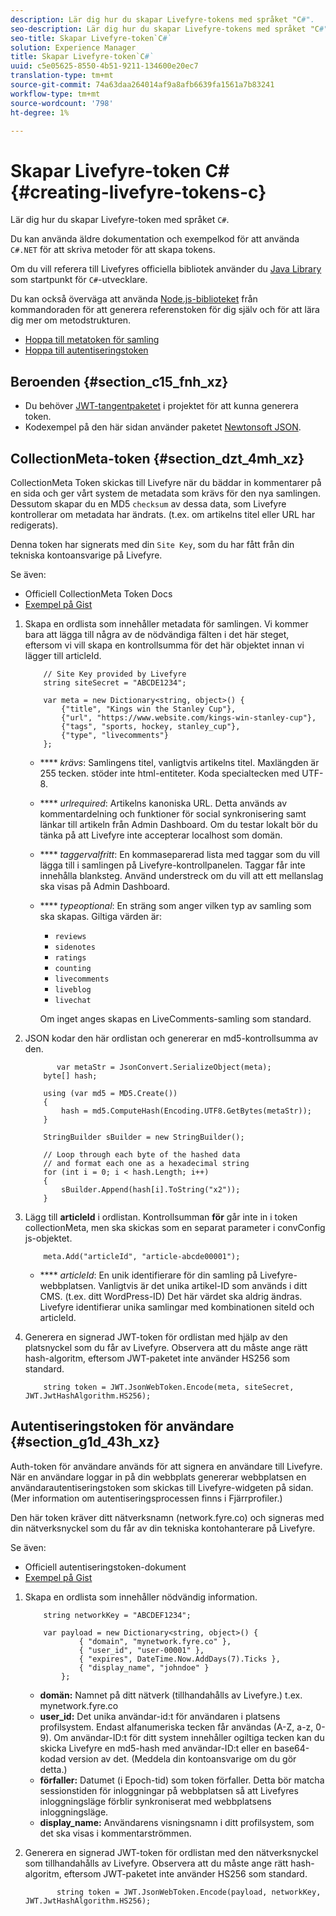 ```yaml
---
description: Lär dig hur du skapar Livefyre-tokens med språket "C#".
seo-description: Lär dig hur du skapar Livefyre-tokens med språket "C#".
seo-title: Skapar Livefyre-token`C#`
solution: Experience Manager
title: Skapar Livefyre-token`C#`
uuid: c5e05625-8550-4b51-9211-134600e20ec7
translation-type: tm+mt
source-git-commit: 74a63daa264014af9a8afb6639fa1561a7b83241
workflow-type: tm+mt
source-wordcount: '798'
ht-degree: 1%

---
```



# Skapar Livefyre-token C\# {#creating-livefyre-tokens-c}

Lär dig hur du skapar Livefyre-token med språket ``C#``.

Du kan använda äldre dokumentation och exempelkod för att använda `C#.NET` för att skriva metoder för att skapa tokens.

Om du vill referera till Livefyres officiella bibliotek använder du [Java Library](https://github.com/Livefyre/livefyre-java-utils) som startpunkt för `C#`-utvecklare.

Du kan också överväga att använda [Node.js-biblioteket](https://github.com/Livefyre/livefyre-nodejs-utils) från kommandoraden för att generera referenstoken för dig själv och för att lära dig mer om metodstrukturen.

* [Hoppa till metatoken för samling](https://gist.github.com/gibron/56cb9c7060bf4816c4c5#the-collectionMeta-token)
* [Hoppa till autentiseringstoken](https://gist.github.com/gibron/56cb9c7060bf4816c4c5#the-auth-token)

## Beroenden {#section_c15_fnh_xz}

* Du behöver [JWT-tangentpaketet](https://www.nuget.org/packages/JWT) i projektet för att kunna generera token.
* Kodexempel på den här sidan använder paketet [Newtonsoft JSON](https://www.nuget.org/packages/newtonsoft.json/).

## CollectionMeta-token {#section_dzt_4mh_xz}

CollectionMeta Token skickas till Livefyre när du bäddar in kommentarer på en sida och ger vårt system de metadata som krävs för den nya samlingen. Dessutom skapar du en MD5 `checksum` av dessa data, som Livefyre kontrollerar om metadata har ändrats. (t.ex. om artikelns titel eller URL har redigerats).

Denna token har signerats med din `Site Key`, som du har fått från din tekniska kontoansvarige på Livefyre.

Se även:

* Officiell CollectionMeta Token Docs
* [Exempel på Gist](https://gist.github.com/pcolombo/dbbea020618c521a2bd5)

1. Skapa en ordlista som innehåller metadata för samlingen. Vi kommer bara att lägga till några av de nödvändiga fälten i det här steget, eftersom vi vill skapa en kontrollsumma för det här objektet innan vi lägger till articleId.

   ```
       // Site Key provided by Livefyre 
       string siteSecret = "ABCDE1234"; 
   
       var meta = new Dictionary<string, object>() { 
           {"title", "Kings win the Stanley Cup"}, 
           {"url", "https://www.website.com/kings-win-stanley-cup"}, 
           {"tags", "sports, hockey, stanley_cup"}, 
           {"type", "livecomments"} 
       };
   ```

   * **** *krävs*: Samlingens titel, vanligtvis artikelns titel. Maxlängden är 255 tecken. stöder inte html-entiteter. Koda specialtecken med UTF-8.
   * **** *urlrequired*: Artikelns kanoniska URL. Detta används av kommentardelning och funktioner för social synkronisering samt länkar till artikeln från Admin Dashboard. Om du testar lokalt bör du tänka på att Livefyre inte accepterar localhost som domän.
   * **** *taggervalfritt*: En kommaseparerad lista med taggar som du vill lägga till i samlingen på Livefyre-kontrollpanelen. Taggar får inte innehålla blanksteg. Använd understreck om du vill att ett mellanslag ska visas på Admin Dashboard.
   * **** *typeoptional*: En sträng som anger vilken typ av samling som ska skapas. Giltiga värden är:

      * `reviews`
      * `sidenotes`
      * `ratings`
      * `counting`
      * `livecomments`
      * `liveblog`
      * `livechat`

      Om inget anges skapas en LiveComments-samling som standard.


1. JSON kodar den här ordlistan och genererar en md5-kontrollsumma av den.

   ```
          var metaStr = JsonConvert.SerializeObject(meta); 
       byte[] hash; 
   
       using (var md5 = MD5.Create()) 
       { 
           hash = md5.ComputeHash(Encoding.UTF8.GetBytes(metaStr)); 
       } 
   
       StringBuilder sBuilder = new StringBuilder(); 
   
       // Loop through each byte of the hashed data  
       // and format each one as a hexadecimal string  
       for (int i = 0; i < hash.Length; i++) 
       { 
           sBuilder.Append(hash[i].ToString("x2")); 
       } 
   ```

1. Lägg till **articleId** i ordlistan. Kontrollsumman **för** går inte in i token collectionMeta, men ska skickas som en separat parameter i convConfig js-objektet.

   ```
       meta.Add("articleId", "article-abcde00001"); 
   ```

   * **** *articleId*: En unik identifierare för din samling på Livefyre-webbplatsen. Vanligtvis är det unika artikel-ID som används i ditt CMS. (t.ex. ditt WordPress-ID) Det här värdet ska aldrig ändras. Livefyre identifierar unika samlingar med kombinationen siteId och articleId.

1. Generera en signerad JWT-token för ordlistan med hjälp av den platsnyckel som du får av Livefyre. Observera att du måste ange rätt hash-algoritm, eftersom JWT-paketet inte använder HS256 som standard.

   ```
       string token = JWT.JsonWebToken.Encode(meta, siteSecret, JWT.JwtHashAlgorithm.HS256);
   ```

## Autentiseringstoken för användare {#section_g1d_43h_xz}

Auth-token för användare används för att signera en användare till Livefyre. När en användare loggar in på din webbplats genererar webbplatsen en användarautentiseringstoken som skickas till Livefyre-widgeten på sidan. (Mer information om autentiseringsprocessen finns i Fjärrprofiler.)

Den här token kräver ditt nätverksnamn (network.fyre.co) och signeras med din nätverksnyckel som du får av din tekniska kontohanterare på Livefyre.

Se även:

* Officiell autentiseringstoken-dokument
* [Exempel på Gist](https://gist.github.com/pcolombo/7d7403172c28734c87e2)

1. Skapa en ordlista som innehåller nödvändig information.

   ```
       string networkKey = "ABCDEF1234"; 
   
       var payload = new Dictionary<string, object>() {  
               { "domain", "mynetwork.fyre.co" }, 
               { "user_id", "user-00001" }, 
               { "expires", DateTime.Now.AddDays(7).Ticks }, 
               { "display_name", "johndoe" } 
           }; 
   ```

   * **domän:** Namnet på ditt nätverk (tillhandahålls av Livefyre.) t.ex. mynetwork.fyre.co
   * **user_id:** Det unika användar-id:t för användaren i platsens profilsystem. Endast alfanumeriska tecken får användas (A-Z, a-z, 0-9). Om användar-ID:t för ditt system innehåller ogiltiga tecken kan du skicka Livefyre en md5-hash med användar-ID:t eller en base64-kodad version av det. (Meddela din kontoansvarige om du gör detta.)
   * **förfaller:** Datumet (i Epoch-tid) som token förfaller. Detta bör matcha sessionstiden för inloggningar på webbplatsen så att Livefyres inloggningsläge förblir synkroniserat med webbplatsens inloggningsläge.
   * **display_name:** Användarens visningsnamn i ditt profilsystem, som det ska visas i kommentarströmmen.

1. Generera en signerad JWT-token för ordlistan med den nätverksnyckel som tillhandahålls av Livefyre. Observera att du måste ange rätt hash-algoritm, eftersom JWT-paketet inte använder HS256 som standard.

   ```
          string token = JWT.JsonWebToken.Encode(payload, networkKey, JWT.JwtHashAlgorithm.HS256);
   ```

